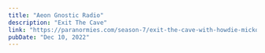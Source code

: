 ```yaml
---
title: "Aeon Gnostic Radio"
description: "Exit The Cave"
link: "https://paranormies.com/season-7/exit-the-cave-with-howdie-mickoski/"
pubDate: "Dec 10, 2022"
---
```

